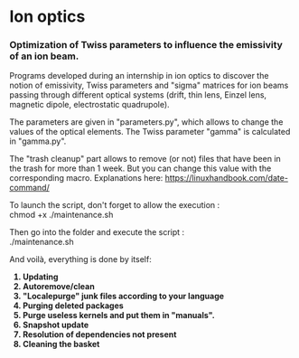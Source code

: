 # Ion optics

### Optimization of Twiss parameters to influence the emissivity of an ion beam.

<p>Programs developed during an internship in ion optics to discover the notion of emissivity, Twiss parameters and "sigma" matrices for ion beams passing through different optical systems (drift, thin lens, Einzel lens, magnetic dipole, electrostatic quadrupole).</p>

<p>The parameters are given in "parameters.py", which allows to change the values of the optical elements. The Twiss parameter "gamma" is calculated in "gamma.py".</p>

<p>The "trash cleanup" part allows to remove (or not) files that have been in the trash for more than 1 week. But you can change this value with the corresponding macro. Explanations here: <a href="https://linuxhandbook.com/date-command/" title="commande date">https://linuxhandbook.com/date-command/</a>

To launch the script, don't forget to allow the execution : <br/> chmod +x ./maintenance.sh

Then go into the folder and execute the script : <br/> ./maintenance.sh

And voilà, everything is done by itself:
<b><ol>
    <li>Updating</li>
    <li>Autoremove/clean</li>
    <li>"Localepurge" junk files according to your language</li>
    <li>Purging deleted packages</li>
    <li>Purge useless kernels and put them in "manuals".</li>
    <li>Snapshot update</li>
    <li>Resolution of dependencies not present</li>
    <li>Cleaning the basket</li>
</ol>
</b>